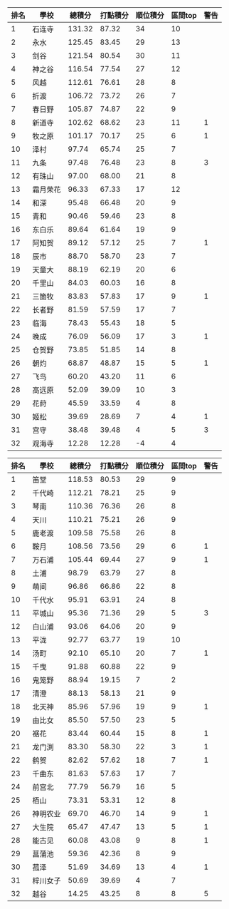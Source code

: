 排名|學校|總積分|打點積分|順位積分|區間top|警告
-|-|-|-|-|-|-
1|石连寺|131.32 |87.32 |34|10|
2|永水|125.45 |83.45 |29|13|
3|剑谷|121.54 |80.54 |30|11|
4|神之谷|116.54 |77.54 |27|12|
5|风越|112.61 |76.61 |28|8|
6|折渡|106.72 |73.72 |26|7|
7|春日野|105.87 |74.87 |22|9|
8|新道寺|102.62 |68.62 |23|11|1
9|牧之原|101.17 |70.17 |25|6|1
10|泽村|97.74 |65.74 |25|7|
11|九条|97.48 |76.48 |23|8|3
12|有珠山|97.00 |68.00 |21|8|
13|霜月荣花|96.33 |67.33 |17|12|
14|和深|95.48 |66.48 |20|9|
15|青和|90.46 |59.46 |23|8|
16|东白乐|89.64 |61.64 |19|9|
17|阿知贺|89.12 |57.12 |25|7|1
18|辰市|88.70 |58.70 |23|7|
19|天童大|88.19 |62.19 |20|6|
20|千里山|84.03 |60.03 |16|8|
21|三箇牧|83.83 |57.83 |17|9|1
22|长者野|81.59 |57.59 |17|7|
23|临海|78.43 |55.43 |18|5|
24|晚成|76.09 |56.09 |17|3|1
25|仓贺野|73.85 |51.85 |14|8|
26|朝灼|68.87 |48.87 |15|5|1
27|飞鸟|60.20 |43.20 |11|6|
28|高远原|52.09 |39.09 |10|3|
29|花莳|45.59 |33.59 |4|8|
30|姬松|39.69 |28.69 |7|4|1
31|宫守|38.48 |39.48 |4|5|3
32|观海寺|12.28 |12.28 |-4|4|

排名|學校|總積分|打點積分|順位積分|區間top|警告
-|-|-|-|-|-|-
1|笛堂|118.53 |80.53 |29|9|
2|千代崎|112.21 |78.21 |25|9|
3|琴南|110.36 |76.36 |26|8|
4|天川|110.21 |75.21 |26|9|
5|鹿老渡|109.58 |75.58 |26|8|
6|鞍月|108.56 |73.56 |29|6|1
7|万石浦|105.44 |69.44 |27|9|1
8|土浦|98.79 |63.79 |27|8|
9|萌间|96.86 |66.86 |22|8|
10|千代水|95.91 |63.91 |24|8|
11|平城山|95.36 |71.36 |29|5|3
12|白山浦|93.06 |64.06 |20|9|
13|平泷|92.77 |63.77 |19|10|
14|汤町|92.10 |65.10 |20|7|1
15|千曳|91.88 |60.88 |22|9|
16|鬼笼野|88.94 |19.15 |7|2|
17|清澄|88.13 |58.13 |21|9|
18|北天神|85.96 |57.96 |19|9|1
19|由比女|85.50 |57.50 |23|5|
20|裾花|83.44 |60.44 |15|8|1
21|龙门渕|83.30 |58.30 |22|3|1
22|鹤贺|82.62 |57.62 |18|7|1
23|千曲东|81.63 |57.63 |17|7|
24|前宫北|77.79 |56.79 |16|5|
25|栢山|73.31 |53.31 |12|8|
26|神明农业|69.70 |46.70 |14|9|1
27|大生院|65.47 |47.47 |13|5|1
28|能古见|60.08 |43.08 |9|8|1
29|菖蒲池|59.36 |42.36 |8|9|
30|菰泽|51.69 |34.69 |13|4|1
31|梓川女子|50.69 |39.69 |4|7|
32|越谷|14.25 |43.25 |8|8|5
